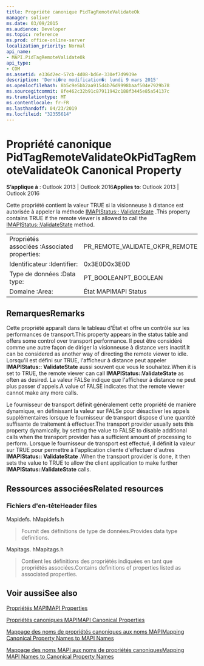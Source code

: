 ```yaml
---
title: Propriété canonique PidTagRemoteValidateOk
manager: soliver
ms.date: 03/09/2015
ms.audience: Developer
ms.topic: reference
ms.prod: office-online-server
localization_priority: Normal
api_name:
- MAPI.PidTagRemoteValidateOk
api_type:
- COM
ms.assetid: e336d2ec-57cb-4d08-bd6e-330ef7d9939e
description: 'Derni�re modification�: lundi 9 mars 2015'
ms.openlocfilehash: 8b5c9e5bb2aa915d4b76d9998baaf504e7929b78
ms.sourcegitcommit: 8fe462c32b91c87911942c188f3445e85a54137c
ms.translationtype: MT
ms.contentlocale: fr-FR
ms.lasthandoff: 04/23/2019
ms.locfileid: "32355614"
---
```

# <a name="pidtagremotevalidateok-canonical-property"></a><span data-ttu-id="1cf0c-103">Propriété canonique PidTagRemoteValidateOk</span><span class="sxs-lookup"><span data-stu-id="1cf0c-103">PidTagRemoteValidateOk Canonical Property</span></span>

  
  
<span data-ttu-id="1cf0c-104">**S’applique à** : Outlook 2013 | Outlook 2016</span><span class="sxs-lookup"><span data-stu-id="1cf0c-104">**Applies to**: Outlook 2013 | Outlook 2016</span></span> 
  
<span data-ttu-id="1cf0c-105">Cette propriété contient la valeur TRUE si la visionneuse à distance est autorisée à appeler la méthode [IMAPIStatus:: ValidateState](imapistatus-validatestate.md) .</span><span class="sxs-lookup"><span data-stu-id="1cf0c-105">This property contains TRUE if the remote viewer is allowed to call the [IMAPIStatus::ValidateState](imapistatus-validatestate.md) method.</span></span> 
  
|||
|:-----|:-----|
|<span data-ttu-id="1cf0c-106">Propriétés associées :</span><span class="sxs-lookup"><span data-stu-id="1cf0c-106">Associated properties:</span></span>  <br/> |<span data-ttu-id="1cf0c-107">PR_REMOTE_VALIDATE_OK</span><span class="sxs-lookup"><span data-stu-id="1cf0c-107">PR_REMOTE_VALIDATE_OK</span></span>  <br/> |
|<span data-ttu-id="1cf0c-108">Identificateur :</span><span class="sxs-lookup"><span data-stu-id="1cf0c-108">Identifier:</span></span>  <br/> |<span data-ttu-id="1cf0c-109">0x3E0D</span><span class="sxs-lookup"><span data-stu-id="1cf0c-109">0x3E0D</span></span>  <br/> |
|<span data-ttu-id="1cf0c-110">Type de données :</span><span class="sxs-lookup"><span data-stu-id="1cf0c-110">Data type:</span></span>  <br/> |<span data-ttu-id="1cf0c-111">PT_BOOLEAN</span><span class="sxs-lookup"><span data-stu-id="1cf0c-111">PT_BOOLEAN</span></span>  <br/> |
|<span data-ttu-id="1cf0c-112">Domaine :</span><span class="sxs-lookup"><span data-stu-id="1cf0c-112">Area:</span></span>  <br/> |<span data-ttu-id="1cf0c-113">État MAPI</span><span class="sxs-lookup"><span data-stu-id="1cf0c-113">MAPI Status</span></span>  <br/> |
   
## <a name="remarks"></a><span data-ttu-id="1cf0c-114">Remarques</span><span class="sxs-lookup"><span data-stu-id="1cf0c-114">Remarks</span></span>

<span data-ttu-id="1cf0c-115">Cette propriété apparaît dans le tableau d'État et offre un contrôle sur les performances de transport.</span><span class="sxs-lookup"><span data-stu-id="1cf0c-115">This property appears in the status table and offers some control over transport performance.</span></span> <span data-ttu-id="1cf0c-116">Il peut être considéré comme une autre façon de diriger la visionneuse à distance vers inactif.</span><span class="sxs-lookup"><span data-stu-id="1cf0c-116">It can be considered as another way of directing the remote viewer to idle.</span></span> <span data-ttu-id="1cf0c-117">Lorsqu'il est défini sur TRUE, l'afficheur à distance peut appeler **IMAPIStatus:: ValidateState** aussi souvent que vous le souhaitez.</span><span class="sxs-lookup"><span data-stu-id="1cf0c-117">When it is set to TRUE, the remote viewer can call **IMAPIStatus::ValidateState** as often as desired.</span></span> <span data-ttu-id="1cf0c-118">La valeur FALSe indique que l'afficheur à distance ne peut plus passer d'appels.</span><span class="sxs-lookup"><span data-stu-id="1cf0c-118">A value of FALSE indicates that the remote viewer cannot make any more calls.</span></span> 
  
<span data-ttu-id="1cf0c-119">Le fournisseur de transport définit généralement cette propriété de manière dynamique, en définissant la valeur sur FALSe pour désactiver les appels supplémentaires lorsque le fournisseur de transport dispose d'une quantité suffisante de traitement à effectuer.</span><span class="sxs-lookup"><span data-stu-id="1cf0c-119">The transport provider usually sets this property dynamically, by setting the value to FALSE to disable additional calls when the transport provider has a sufficient amount of processing to perform.</span></span> <span data-ttu-id="1cf0c-120">Lorsque le fournisseur de transport est effectué, il définit la valeur sur TRUE pour permettre à l'application cliente d'effectuer d'autres **IMAPIStatus:: ValidateState** .</span><span class="sxs-lookup"><span data-stu-id="1cf0c-120">When the transport provider is done, it then sets the value to TRUE to allow the client application to make further **IMAPIStatus::ValidateState** calls.</span></span> 
  
## <a name="related-resources"></a><span data-ttu-id="1cf0c-121">Ressources associées</span><span class="sxs-lookup"><span data-stu-id="1cf0c-121">Related resources</span></span>

### <a name="header-files"></a><span data-ttu-id="1cf0c-122">Fichiers d'en-tête</span><span class="sxs-lookup"><span data-stu-id="1cf0c-122">Header files</span></span>

<span data-ttu-id="1cf0c-123">Mapidefs. h</span><span class="sxs-lookup"><span data-stu-id="1cf0c-123">Mapidefs.h</span></span>
  
> <span data-ttu-id="1cf0c-124">Fournit des définitions de type de données.</span><span class="sxs-lookup"><span data-stu-id="1cf0c-124">Provides data type definitions.</span></span>
    
<span data-ttu-id="1cf0c-125">Mapitags. h</span><span class="sxs-lookup"><span data-stu-id="1cf0c-125">Mapitags.h</span></span>
  
> <span data-ttu-id="1cf0c-126">Contient les définitions des propriétés indiquées en tant que propriétés associées.</span><span class="sxs-lookup"><span data-stu-id="1cf0c-126">Contains definitions of properties listed as associated properties.</span></span>
    
## <a name="see-also"></a><span data-ttu-id="1cf0c-127">Voir aussi</span><span class="sxs-lookup"><span data-stu-id="1cf0c-127">See also</span></span>



[<span data-ttu-id="1cf0c-128">Propriétés MAPI</span><span class="sxs-lookup"><span data-stu-id="1cf0c-128">MAPI Properties</span></span>](mapi-properties.md)
  
[<span data-ttu-id="1cf0c-129">Propriétés canoniques MAPI</span><span class="sxs-lookup"><span data-stu-id="1cf0c-129">MAPI Canonical Properties</span></span>](mapi-canonical-properties.md)
  
[<span data-ttu-id="1cf0c-130">Mappage des noms de propriétés canoniques aux noms MAPI</span><span class="sxs-lookup"><span data-stu-id="1cf0c-130">Mapping Canonical Property Names to MAPI Names</span></span>](mapping-canonical-property-names-to-mapi-names.md)
  
[<span data-ttu-id="1cf0c-131">Mappage des noms MAPI aux noms de propriétés canoniques</span><span class="sxs-lookup"><span data-stu-id="1cf0c-131">Mapping MAPI Names to Canonical Property Names</span></span>](mapping-mapi-names-to-canonical-property-names.md)

